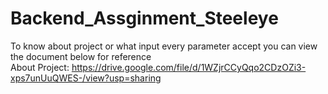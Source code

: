 # Backend_Assginment_Steeleye
To know about project or what input every parameter accept you can view the document below for reference<br/>
About Project: https://drive.google.com/file/d/1WZjrCCyQqo2CDzOZi3-xps7unUuQWES-/view?usp=sharing
